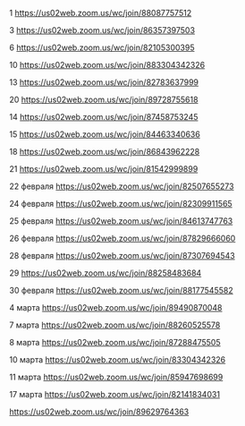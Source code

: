 1 https://us02web.zoom.us/wc/join/88087757512

3 https://us02web.zoom.us/wc/join/86357397503

6 https://us02web.zoom.us/wc/join/82105300395

10 https://us02web.zoom.us/wc/join/883304342326

13 https://us02web.zoom.us/wc/join/82783637999

20 https://us02web.zoom.us/wc/join/89728755618

14 https://us02web.zoom.us/wc/join/87458753245

15 https://us02web.zoom.us/wc/join/84463340636

18 https://us02web.zoom.us/wc/join/86843962228

21 https://us02web.zoom.us/wc/join/81542999899

22 февраля https://us02web.zoom.us/wc/join/82507655273

24 февраля https://us02web.zoom.us/wc/join/82309911565

25 февраля https://us02web.zoom.us/wc/join/84613747763

26 февраля https://us02web.zoom.us/wc/join/87829666060

28 февраля https://us02web.zoom.us/wc/join/87307694543

29 https://us02web.zoom.us/wc/join/88258483684

30 февраля https://us02web.zoom.us/wc/join/88177545582

4 марта https://us02web.zoom.us/wc/join/89490870048

7 марта https://us02web.zoom.us/wc/join/88260525578

8 марта https://us02web.zoom.us/wc/join/87288475505

10 марта https://us02web.zoom.us/wc/join/83304342326

11 марта https://us02web.zoom.us/wc/join/85947698699

17 марта https://us02web.zoom.us/wc/join/82141834031

https://us02web.zoom.us/wc/join/89629764363
